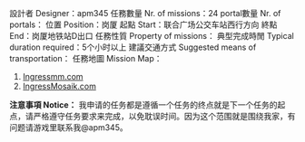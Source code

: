 設計者 Designer：apm345
任務數量 Nr. of missions：24
portal數量 Nr. of portals：
位置 Position：岗厦
起點 Start：联合广场公交车站西行方向
終點 End：岗厦地铁站D出口
任務性質 Property of missions：
典型完成時閒 Typical duration required：5个小时以上
建議交通方式 Suggested means of transportation：
任務地圖 Mission Map：  
1.  [Ingressmm.com](http://goo.gl/03S3ov)
2.  [IngressMosaik.com](https://ingressmosaik.com/mosaic/6219)

**注意事項 Notice：**
我申请的任务都是遵循一个任务的终点就是下一个任务的起点，请严格遵守任务要求来完成，以免耽误时间。因为这个范围就是围绕我家，有问题请游戏里联系我@apm345。